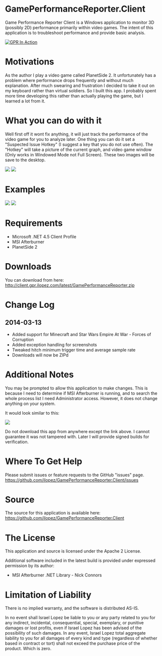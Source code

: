 # GamePerformanceReporter.Client #

Game Performance Reporter Client is a Windows application to monitor 3D (possibly 2D) performance primarily within video games. The intent of this application is to troubleshoot performance and provide basic analysis.

[![GPR In Action](YoutubeVideo.png)](http://youtu.be/WwUIn-Wczwk)

# Motivations #

As the author I play a video game called PlanetSide 2.  It unfortunately has a problem where performance drops frequently and without much explanation.  After much swearing and frustration I decided to take it out on my keyboard rather than virtual soldiers. So I built this app. I probably spent more time developing this rather than actually playing the game, but I learned a lot from it.

# What you can do with it #

Well first off it wont fix anything, it will just track the performance of the video game for you to analyze later.  One thing you can do it set a "Suspected Issue Hotkey" (I suggest a key that you do not use often).  The "Hotkey" will take a picture of the current graph, and video game window (Only works in Windowed Mode not Full Screen).  These two images will be save to the desktop.

![](ClientLoaded.png) ![](ClientMonitoring.png)

# Examples #

![](PlanetSide2_2014-03-13_07-04-47_GRAPH_.PNG)
![](PlanetSide2_2014-03-13_07-04-47_GAME_.PNG)

# Requirements #
- Microsoft .NET 4.5 Client Profile
- MSI Afterburner
- PlanetSide 2

# Downloads #

You can download from here: http://client.gpr.ilopez.com/latest/GamePerformanceReporter.zip

# Change Log #

## 2014-03-13 ##
- Added support for Minecraft and Star Wars Empire At War - Forces of Corruption
- Added exception handling for screenshots
- Tweaked hitch minimum trigger time and average sample rate
- Downloads will now be ZIPd

# Additional Notes #

You may be prompted to allow this application to make changes.  This is because I need to determine if MSI Afterburner is running, and to search the whole process list I need Administrator access.  However, it does not change anything on your system.

It would look similar to this:

![](UACPrompt.png)

Do not download this app from anywhere except the link above.  I cannot guarantee it was not tampered with.  Later I will provide signed builds for verification.

# Where To Get Help #

Please submit issues or feature requests to the GitHub "issues" page.
https://github.com/ilopez/GamePerformanceReporter.Client/issues

# Source #

The source for this application is available here:
https://github.com/ilopez/GamePerformanceReporter.Client

# The License #

This application and source is licensed under the Apache 2 License. 

Additional software included in the latest build is provided under expressed permission by its author:

- MSI Afterburner .NET Library - Nick Connors

# Limitation of Liability #

There is no implied warranty, and the software is distributed AS-IS.

In no event shall Israel Lopez be liable to you or any party related to you for any indirect, incidental, consequential, special, exemplary, or punitive damages or lost profits, even if Israel Lopez has been advised of the possibility of such damages.
In any event, Israel Lopez total aggregate liability to you for all damages of every kind and type (regardless of whether based in contract or tort) shall not exceed the purchase price of the product.  Which is zero.



